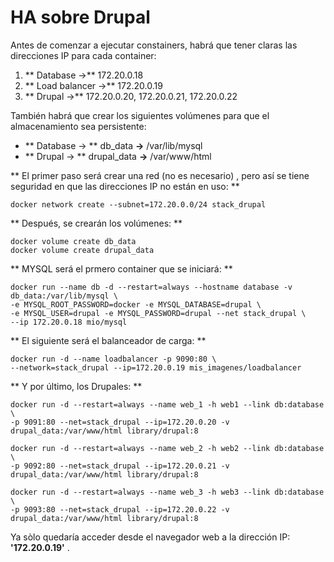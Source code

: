 # HA sobre Drupal

Antes de comenzar a ejecutar constainers, habrá que tener claras las direcciones IP para cada container:

1. ** Database ->** 172.20.0.18
2. ** Load balancer ->** 172.20.0.19
3. ** Drupal ->** 172.20.0.20, 172.20.0.21, 172.20.0.22

También habrá que crear los siguientes volúmenes para que el almacenamiento sea persistente:

- ** Database -> ** db_data **->** /var/lib/mysql
- ** Drupal -> ** drupal_data **->** /var/www/html

** El primer paso será crear una red (no es necesario) , pero así se tiene seguridad en que las direcciones IP no están en uso: **

    docker network create --subnet=172.20.0.0/24 stack_drupal

** Después, se crearán los volúmenes: **

    docker volume create db_data
    docker volume create drupal_data

** MYSQL será el prmero container que se iniciará: **

    docker run --name db -d --restart=always --hostname database -v db_data:/var/lib/mysql \
    -e MYSQL_ROOT_PASSWORD=docker -e MYSQL_DATABASE=drupal \
    -e MYSQL_USER=drupal -e MYSQL_PASSWORD=drupal --net stack_drupal \
    --ip 172.20.0.18 mio/mysql


** El siguiente será el balanceador de carga: **

    docker run -d --name loadbalancer -p 9090:80 \
    --network=stack_drupal --ip=172.20.0.19 mis_imagenes/loadbalancer

** Y por último, los Drupales: **

    docker run -d --restart=always --name web_1 -h web1 --link db:database \
    -p 9091:80 --net=stack_drupal --ip=172.20.0.20 -v drupal_data:/var/www/html library/drupal:8

    docker run -d --restart=always --name web_2 -h web2 --link db:database \
    -p 9092:80 --net=stack_drupal --ip=172.20.0.21 -v drupal_data:/var/www/html library/drupal:8

    docker run -d --restart=always --name web_3 -h web3 --link db:database \
    -p 9093:80 --net=stack_drupal --ip=172.20.0.22 -v drupal_data:/var/www/html library/drupal:8

Ya sòlo quedaría acceder desde el navegador web a la dirección IP: **'172.20.0.19'** .
